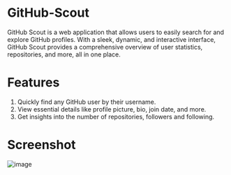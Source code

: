 # GitHub-Scout

GitHub Scout is a web application that allows users to easily search for and explore GitHub profiles. With a sleek, dynamic, and interactive interface, GitHub Scout provides a comprehensive overview of user statistics, repositories, and more, all in one place.

# Features

1) Quickly find any GitHub user by their username.
2) View essential details like profile picture, bio, join date, and more.
3) Get insights into the number of repositories, followers and following.

# Screenshot

![image](https://github.com/user-attachments/assets/525e7b43-8992-4754-becc-7465f74f9091)
